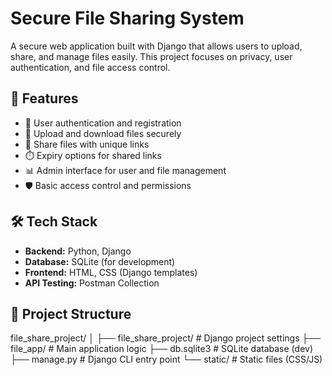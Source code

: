# Secure File Sharing System

A secure web application built with Django that allows users to upload, share, and manage files easily. This project focuses on privacy, user authentication, and file access control.

## 🚀 Features

- 🔐 User authentication and registration
- 📁 Upload and download files securely
- 🧾 Share files with unique links
- ⏱️ Expiry options for shared links
- 📊 Admin interface for user and file management
- 🛡️ Basic access control and permissions

## 🛠️ Tech Stack

- **Backend:** Python, Django
- **Database:** SQLite (for development)
- **Frontend:** HTML, CSS (Django templates)
- **API Testing:** Postman Collection

## 📂 Project Structure

file_share_project/
│
├── file_share_project/ # Django project settings
├── file_app/ # Main application logic
├── db.sqlite3 # SQLite database (dev)
├── manage.py # Django CLI entry point
└── static/ # Static files (CSS/JS)